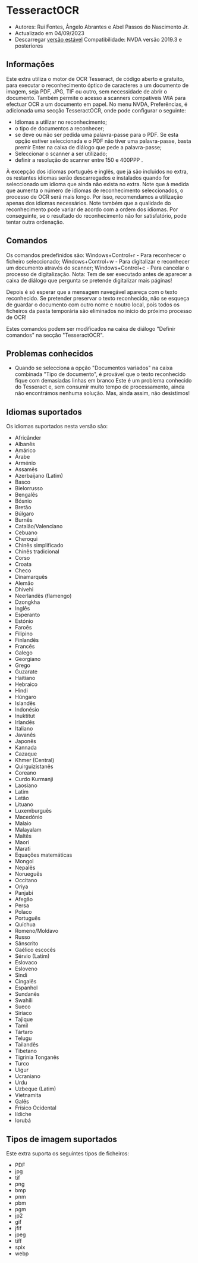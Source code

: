 # TesseractOCR


* Autores: Rui Fontes, Ângelo Abrantes e Abel Passos do Nascimento Jr.
* Actualizado em 04/09/2023
* Descarregar [versão estável][1]
Compatibilidade: NVDA versão 2019.3 e posteriores


## Informações

Este extra utiliza o motor de OCR Tesseract, de código aberto e gratuito, para executar o reconhecimento óptico de caracteres a um documento de imagem, seja PDF, JPG, TIF ou outro, sem necessidade de abrir o documento.
Também permite o acesso a scanners compatíveis WIA para efectuar OCR a um documento em papel.
No menu NVDA, Preferências, é adicionada uma secção TesseractOCR, onde pode configurar o seguinte:
- Idiomas a utilizar no reconhecimento;
- o tipo de documentos a reconhecer;
- se deve ou não ser pedida uma palavra-passe para o PDF. Se esta opção estiver seleccionada e o PDF não tiver uma palavra-passe, basta premir Enter na caixa de diálogo que pede a palavra-passe;
- Seleccionar o scanner a ser utilizado;
- definir a resolução do scanner entre 150 e 400PPP .

À excepção dos idiomas português e inglês, que já são incluidos no extra, os restantes idiomas serão descarregados e instalados quando for seleccionado um idioma que ainda não exista no extra.
Note que à medida que aumenta o número de idiomas de reconhecimento seleccionados, o processo de OCR será mais longo.
Por isso, recomendamos a utilização apenas dos idiomas necessários.
Note também que a qualidade do reconhecimento pode variar de acordo com a ordem dos idiomas.
Por conseguinte, se o resultado do reconhecimento não for satisfatório, pode tentar outra ordenação.


## Comandos

Os comandos predefinidos são:
Windows+Control+r - Para reconhecer o ficheiro seleccionado;
Windows+Control+w - Para digitalizar e reconhecer um documento através do scanner;
Windows+Control+c - Para cancelar o processo de digitalização.
Nota: Tem de ser executado antes de aparecer a caixa de diálogo que pergunta se pretende digitalizar mais páginas!

Depois é só esperar que a mensagem navegável apareça com o texto reconhecido.
Se pretender preservar o texto reconhecido, não se esqueça de guardar o documento com outro nome e noutro local, pois todos os ficheiros da pasta temporária são eliminados no início do próximo processo de OCR!

Estes comandos podem ser modificados na caixa de diálogo \"Definir comandos\" na secção \"TesseractOCR\".


## Problemas conhecidos

* Quando se selecciona a opção \"Documentos variados\" na caixa combinada \"Tipo de documento\", é provável que o texto reconhecido fique com demasiadas linhas em branco
Este é um problema conhecido do Tesseract e, sem consumir muito tempo de processamento, ainda não encontrámos nenhuma solução. Mas, ainda assim, não desistimos!


## Idiomas suportados
Os idiomas suportados nesta versão são:
* Africânder
* Albanês
* Amárico
* Árabe
* Arménio
* Assamês
* Azerbaijano (Latim)
* Basco
* Bielorrusso
* Bengalês
* Bósnio
* Bretão
* Búlgaro
* Burnês
* Catalão/Valenciano
* Cebuano
* Cheroqui
* Chinês simplificado
* Chinês tradicional
* Corso
* Croata
* Checo
* Dinamarquês
* Alemão
* Dhivehi
* Neerlandês (flamengo)
* Dzongkha
* Inglês
* Esperanto
* Estónio
* Faroês
* Filipino
* Finlandês
* Francês
* Galego
* Georgiano
* Grego
* Guzarate
* Haitiano
* Hebraico
* Hindi
* Húngaro
* Islandês
* Indonésio
* Inuktitut
* Irlandês
* Italiano
* Javanês
* Japonês
* Kannada
* Cazaque
* Khmer (Central)
* Quirguizistanês
* Coreano
* Curdo Kurmanji
* Laosiano
* Latim
* Letão
* Lituano
* Luxemburguês
* Macedónio
* Malaio
* Malayalam
* Maltês
* Maori
* Marati
* Equações matemáticas
* Mongol
* Nepalês
* Norueguês
* Occitano
* Oriya
* Panjabi
* Afegão
* Persa
* Polaco
* Português
* Quíchua
* Romeno/Moldavo
* Russo
* Sânscrito
* Gaélico escocês
* Sérvio (Latim)
* Eslovaco
* Esloveno
* Sindi
* Cingalês
* Espanhol
* Sundanês
* Swahili
* Sueco
* Siríaco
* Tajique
* Tamil
* Tártaro
* Telugu
* Tailandês
* Tibetano
* Tigrínia
Tonganês
* Turco
* Uigur
* Ucraniano
* Urdu 
* Uzbeque (Latim)
* Vietnamita
* Galês
* Frísico Ocidental
* Iídiche
* Iorubá


## Tipos de imagem suportados

Este extra suporta os seguintes tipos de ficheiros:
* PDF
* jpg
* tif
* png
* bmp
* pnm
* pbm
* pgm
* jp2
* gif
* jfif
* jpeg
* tiff
* spix
* webp

[1]: https://github.com/ruifontes/tesseractOCR/releases/download/2023.09.04/tesseractOCR-2023.09.04.nvda-addon
